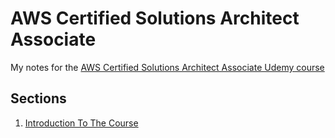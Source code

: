 # AWS Certified Solutions Architect Associate
My notes for the [AWS Certified Solutions Architect Associate Udemy course](https://www.udemy.com/aws-certified-solutions-architect-associate/learn/v4/overview)

## Sections
1. [Introduction To The Course](section-01-introduction.md)